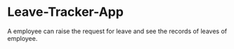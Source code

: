 # Leave-Tracker-App
A employee can raise the request for leave and see the records of leaves of employee.
